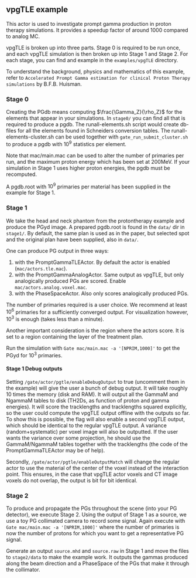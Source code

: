 ## vpgTLE example

This actor is used to investigate prompt gamma production in proton therapy simulations. It provides a speedup factor of around 1000 compared to analog MC.

vpgTLE is broken up into three parts. Stage 0 is required to be run once, and each vpgTLE simulation is then broken up into Stage 1 and Stage 2. For each stage, you can find and example in the `examples/vpgTLE` directory.

To understand the background, physics and mathematics of this example, refer to `Accelerated Prompt Gamma estimation for clinical Proton Therapy simulations` by B.F.B. Huisman.

### Stage 0

Creating the PGdb means computing $\frac{\Gamma_Z}{\rho_Z}$ for the elements that appear in your simulations. In `stage0/` you can find all that is required to produce a pgdb. The runall-elements.sh script would create db-files for all the elements found in Schneiders conversion tables. The runall-elements-cluster.sh can be used together with `gate_run_submit_cluster.sh` to produce a pgdb with $10^9$ statistics per element.

Note that mac/main.mac can be used to alter the number of primaries per run, and the maximum proton energy which has been set at 200MeV. If your simulation in Stage 1 uses higher proton energies, the pgdb must be recomputed.

A pgdb.root with $10^9$ primaries per material has been supplied in the example for Stage 1.

### Stage 1

We take the head and neck phantom from the protontherapy example and produce the PGyd image. A prepared pgdb.root is found in the `data/` dir in `stage1/`. By default, the same plan is used as in the paper, but selected spot and the original plan have been supplied, also in `data/`.

One can produce PG output in three ways:

1. with the PromptGammaTLEActor. By default the actor is enabled (`mac/actors.tle.mac`).
2. with the PromptGammaAnalogActor. Same output as vpgTLE, but only analogically produced PGs are scored. Enable `mac/actors.analog.voxel.mac`.
3. with the PhaseSpaceActor. Also only scores analogically produced PGs.

The number of primaries required is a user choice. We recommend at least $10^6$ primaries for a sufficiently converged output. For visualization however, $10^3$ is enough (takes less than a minute).

Another important consideration is the region where the actors score. It is set to a region containing the layer of the treatment plan.

Run the simulation with `Gate mac/main.mac -a '[NPRIM,1000]'` to get the PGyd for $10^3$ primaries.

#### Stage 1 Debug outputs

Setting `/gate/actor/pgtle/enableDebugOutput` to true (uncomment them in the example) will give the user a bunch of debug output. It will take roughly 10 times the memory (disk and RAM). It will output all the GammaM and NgammaM tables to disk (TH2Ds, as function of proton and gamma energies). It will score the tracklengths and tracklengths squared explicitly, so the user could compute the vpgTLE output offline with the outputs so far. To show this is possible, the flag will also enable a second vpgTLE output, which should be identical to the regular vpgTLE output. A variance (random+systematic) per voxel image will also be outputted. If the user wants the variance over some projection, he should use the GammaM/NgammaM tables together with the tracklengths (the code of the PromptGammaTLEActor may be of help).
	
Secondly, `/gate/actor/pgtle/enableOutputMatch` will change the regular actor to use the material of the center of the voxel instead of the interaction point. This ensures, in the case that vpgTLE actor voxels and CT image voxels do not overlap, the output is bit for bit identical.

### Stage 2

To produce and propagate the PGs throughout the scene (into your PG detector), we execute Stage 2. Using the output of Stage 1 as a source, we use a toy PG collimated camera to record some signal. Again execute with `Gate mac/main.mac -a '[NPRIM,1000]'` where the number of primaries is now the number of protons for which you want to get a representative PG signal.

Generate an output `source.mhd` and `source.raw` in Stage 1 and move the files to `stage2/data` to make the example work. It outputs the gammas produced along the beam direction and a PhaseSpace of the PGs that make it through the collimator.